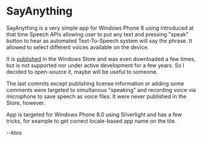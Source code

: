 SayAnything
================

SayAnything is a very simple app for Windows Phone 8 using introduced
at that time Speech APIs allowing user to put any text and pressing
"speak" button to hear as automated Text-To-Speech system will say
the phrase. It allowed to select different voices available on the
device.

It is [published](https://www.microsoft.com/en-us/store/apps/powiedzcos/9nblggh0flts) 
in the Windows Store and was even downloaded a few times, but is not
supported nor under active development for a few years. So I decided
to open-source it, maybe will be useful to someone.

The last commits except publishing license information or adding some
comments were targeted to simultanous "speaking" and recording voice
via microphone to save speech as voice files. It were never published
in the Store, however.

App is targeted for Windows Phone 8.0 using Silverlight and has a few
tricks, for example to get correct locale-based app name on the tile.

--ktos